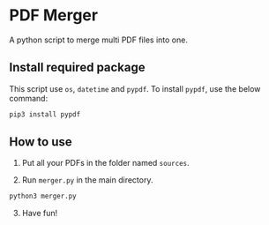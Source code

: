 # PDF Merger

A python script to merge multi PDF files into one.

## Install required package

This script use `os`, `datetime` and `pypdf`. To install `pypdf`, use the below command:

```bash
pip3 install pypdf
```

## How to use

1. Put all your PDFs in the folder named `sources`.

2. Run `merger.py` in the main directory.

```bash
python3 merger.py
```

3. Have fun!
